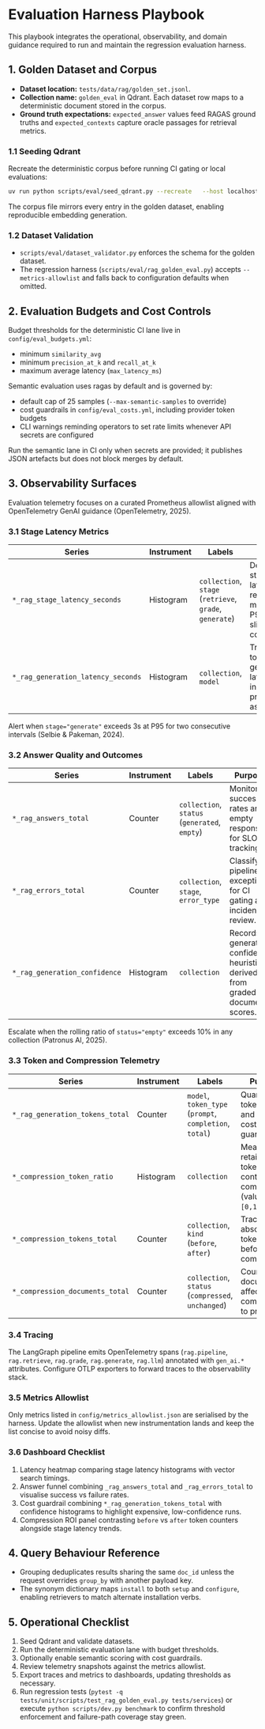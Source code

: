 # Evaluation Harness Playbook

This playbook integrates the operational, observability, and domain guidance required to run and maintain the regression evaluation harness.

## 1. Golden Dataset and Corpus

- **Dataset location:** `tests/data/rag/golden_set.jsonl`.
- **Collection name:** `golden_eval` in Qdrant. Each dataset row maps to a deterministic document stored in the corpus.
- **Ground truth expectations:** `expected_answer` values feed RAGAS ground truths and `expected_contexts` capture oracle passages for retrieval metrics.

### 1.1 Seeding Qdrant

Recreate the deterministic corpus before running CI gating or local evaluations:

```bash
uv run python scripts/eval/seed_qdrant.py --recreate   --host localhost --port 6333   --collection golden_eval   --model BAAI/bge-small-en-v1.5   --corpus data/golden_corpus.json
```

The corpus file mirrors every entry in the golden dataset, enabling reproducible embedding generation.

### 1.2 Dataset Validation

- `scripts/eval/dataset_validator.py` enforces the schema for the golden dataset.
- The regression harness (`scripts/eval/rag_golden_eval.py`) accepts `--metrics-allowlist` and falls back to configuration defaults when omitted.

## 2. Evaluation Budgets and Cost Controls

Budget thresholds for the deterministic CI lane live in `config/eval_budgets.yml`:

- minimum `similarity_avg`
- minimum `precision_at_k` and `recall_at_k`
- maximum average latency (`max_latency_ms`)

Semantic evaluation uses ragas by default and is governed by:

- default cap of 25 samples (`--max-semantic-samples` to override)
- cost guardrails in `config/eval_costs.yml`, including provider token budgets
- CLI warnings reminding operators to set rate limits whenever API secrets are configured

Run the semantic lane in CI only when secrets are provided; it publishes JSON artefacts but does not block merges by default.

## 3. Observability Surfaces

Evaluation telemetry focuses on a curated Prometheus allowlist aligned with OpenTelemetry GenAI guidance (OpenTelemetry, 2025).

### 3.1 Stage Latency Metrics

| Series                             | Instrument | Labels                                                  | Purpose                                                                        |
| ---------------------------------- | ---------- | ------------------------------------------------------- | ------------------------------------------------------------------------------ |
| `*_rag_stage_latency_seconds`      | Histogram  | `collection`, `stage` (`retrieve`, `grade`, `generate`) | Detect stage-level latency regressions; monitor P95/P99 slices per collection. |
| `*_rag_generation_latency_seconds` | Histogram  | `collection`, `model`                                   | Track end-to-end generation latency including prompt assembly.                 |

Alert when `stage="generate"` exceeds 3s at P95 for two consecutive intervals (Selbie & Pakeman, 2024).

### 3.2 Answer Quality and Outcomes

| Series                        | Instrument | Labels                                        | Purpose                                                                      |
| ----------------------------- | ---------- | --------------------------------------------- | ---------------------------------------------------------------------------- |
| `*_rag_answers_total`         | Counter    | `collection`, `status` (`generated`, `empty`) | Monitor success rates and empty responses for SLO tracking.                  |
| `*_rag_errors_total`          | Counter    | `collection`, `stage`, `error_type`           | Classify pipeline exceptions for CI gating and incident review.              |
| `*_rag_generation_confidence` | Histogram  | `collection`                                  | Records generator confidence heuristics derived from graded document scores. |

Escalate when the rolling ratio of `status="empty"` exceeds 10% in any collection (Patronus AI, 2025).

### 3.3 Token and Compression Telemetry

| Series                          | Instrument | Labels                                                  | Purpose                                                                   |
| ------------------------------- | ---------- | ------------------------------------------------------- | ------------------------------------------------------------------------- |
| `*_rag_generation_tokens_total` | Counter    | `model`, `token_type` (`prompt`, `completion`, `total`) | Quantify token spend and enforce cost guardrails.                         |
| `*_compression_token_ratio`     | Histogram  | `collection`                                            | Measure retained tokens after contextual compression (values in `[0,1]`). |
| `*_compression_tokens_total`    | Counter    | `collection`, `kind` (`before`, `after`)                | Track absolute tokens before/after compression.                           |
| `*_compression_documents_total` | Counter    | `collection`, `status` (`compressed`, `unchanged`)      | Count documents affected by compression to prove ROI.                     |

### 3.4 Tracing

The LangGraph pipeline emits OpenTelemetry spans (`rag.pipeline`, `rag.retrieve`, `rag.grade`, `rag.generate`, `rag.llm`) annotated with `gen_ai.*` attributes. Configure OTLP exporters to forward traces to the observability stack.

### 3.5 Metrics Allowlist

Only metrics listed in `config/metrics_allowlist.json` are serialised by the harness. Update the allowlist when new instrumentation lands and keep the list concise to avoid noisy diffs.

### 3.6 Dashboard Checklist

1. Latency heatmap comparing stage latency histograms with vector search timings.
2. Answer funnel combining `_rag_answers_total` and `_rag_errors_total` to visualise success vs failure rates.
3. Cost guardrail combining `*_rag_generation_tokens_total` with confidence histograms to highlight expensive, low-confidence runs.
4. Compression ROI panel contrasting `before` vs `after` token counters alongside stage latency trends.

## 4. Query Behaviour Reference

- Grouping deduplicates results sharing the same `doc_id` unless the request overrides `group_by` with another payload key.
- The synonym dictionary maps `install` to both `setup` and `configure`, enabling retrievers to match alternate installation verbs.

## 5. Operational Checklist

1. Seed Qdrant and validate datasets.
2. Run the deterministic evaluation lane with budget thresholds.
3. Optionally enable semantic scoring with cost guardrails.
4. Review telemetry snapshots against the metrics allowlist.
5. Export traces and metrics to dashboards, updating thresholds as necessary.
6. Run regression tests (`pytest -q tests/unit/scripts/test_rag_golden_eval.py tests/services`) or execute `python scripts/dev.py benchmark` to confirm threshold enforcement and failure-path coverage stay green.
